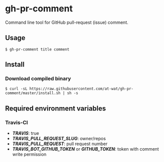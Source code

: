 # gh-pr-comment

Command line tool for GitHub pull-request (issue) comment.

## Usage

```
$ gh-pr-comment title comment
```

## Install

### Download compiled binary
```
$ curl -sL https://raw.githubusercontent.com/at-wat/gh-pr-comment/master/install.sh | sh -s
```

## Required environment variables

### Travis-CI

- ***TRAVIS***: true
- ***TRAVIS\_PULL\_REQUEST\_SLUG***: owner/repos
- ***TRAVIS\_PULL\_REQUEST***: pull request number
- ***TRAVIS\_BOT\_GITHUB\_TOKEN*** or ***GITHUB\_TOKEN***: token with comment write permission
